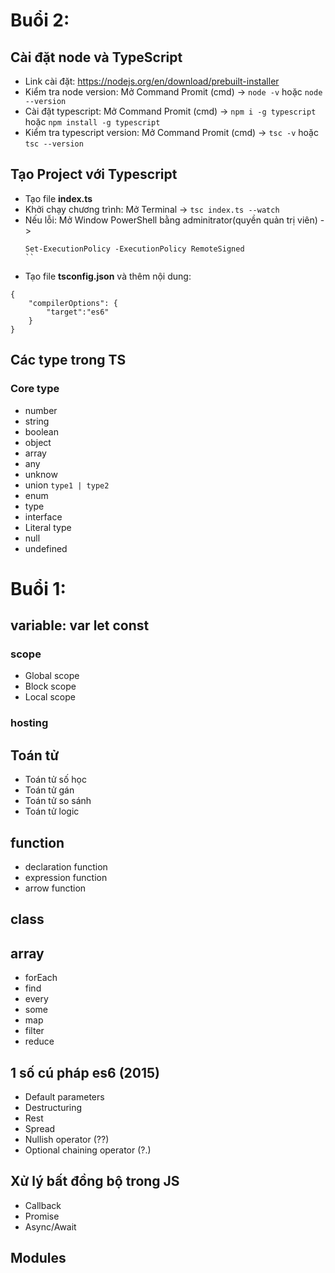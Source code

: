 ﻿# Buổi 2:
## Cài đặt node và TypeScript
- Link cài đặt: https://nodejs.org/en/download/prebuilt-installer
- Kiểm tra node version: Mở Command Promit (cmd) -> `node -v` hoặc `node --version`
- Cài đặt typescript: Mở Command Promit (cmd) -> `npm i -g typescript` hoặc `npm install -g typescript`
- Kiểm tra typescript version: Mở Command Promit (cmd) -> `tsc -v` hoặc `tsc --version`

## Tạo Project với Typescript
- Tạo file **index.ts**
- Khởi chạy chương trình: Mở Terminal -> `tsc index.ts --watch`
- Nếu lỗi: Mở Window PowerShell bằng adminitrator(quyền quản trị viên) ->
  ```
  Set-ExecutionPolicy -ExecutionPolicy RemoteSigned
  ``
- Tạo file **tsconfig.json** và thêm nội dung:
```
{
    "compilerOptions": {
        "target":"es6"
    }
}
```

## Các type trong TS

### Core type
- number
- string
- boolean
- object
- array
- any
- unknow
- union ` type1 | type2 `
- enum
- type
- interface
- Literal type
- null
- undefined


# Buổi 1:
## variable: var let const

### scope
- Global scope
- Block scope
- Local scope

### hosting

## Toán tử
- Toán tử số học
- Toán tử gán
- Toán tử so sánh
- Toán tử logic

## function
- declaration function
- expression function
- arrow function

## class

## array
- forEach
- find
- every
- some
- map
- filter
- reduce

## 1 số cú pháp es6 (2015)
- Default parameters
- Destructuring
- Rest
- Spread
- Nullish operator (??)
- Optional chaining operator (?.)

## Xử lý bất đồng bộ trong JS
- Callback
- Promise
- Async/Await

## Modules


